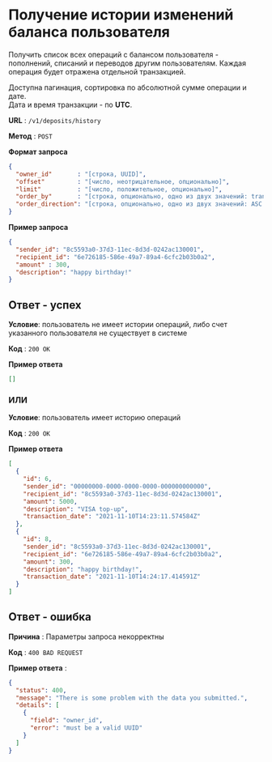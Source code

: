 # Получение истории изменений баланса пользователя

Получить список всех операций с балансом пользователя - пополнений, списаний и переводов другим пользователям.
Каждая операция будет отражена отдельной транзакцией.

Доступна пагинация, сортировка по абсолютной сумме операции и дате.<br>
Дата и время транзакции - по **UTC**.

**URL** : `/v1/deposits/history`

**Метод** : `POST`

**Формат запроса**

```json
{
  "owner_id"       : "[строка, UUID]",
  "offset"         : "[число, неотрицательное, опционально]",
  "limit"          : "[число, положительное, опционально]",
  "order_by"       : "[строка, опционально, одно из двух значений: transaction_date или amount]",
  "order_direction": "[строка, опционально, одно из двух значений: ASC или DESC]"
}
```

**Пример запроса**

```json
{
  "sender_id": "8c5593a0-37d3-11ec-8d3d-0242ac130001",
  "recipient_id": "6e726185-586e-49a7-89a4-6cfc2b03b0a2",
  "amount" : 300,
  "description": "happy birthday!"
}
```

## Ответ - успех

**Условие**: пользователь не имеет истории операций, либо счет указанного пользователя
не существует в системе

**Код** : `200 OK`

**Пример ответа**

```json
[]
```

### ИЛИ 

**Условие**: пользователь имеет историю операций

**Код** : `200 OK`

**Пример ответа**

```json
[
  {
    "id": 6,
    "sender_id": "00000000-0000-0000-0000-000000000000",
    "recipient_id": "8c5593a0-37d3-11ec-8d3d-0242ac130001",
    "amount": 5000,
    "description": "VISA top-up",
    "transaction_date": "2021-11-10T14:23:11.574584Z"
  },
  {
    "id": 8,
    "sender_id": "8c5593a0-37d3-11ec-8d3d-0242ac130001",
    "recipient_id": "6e726185-586e-49a7-89a4-6cfc2b03b0a2",
    "amount": 300,
    "description": "happy birthday!",
    "transaction_date": "2021-11-10T14:24:17.414591Z"
  }
]
```

## Ответ - ошибка

**Причина** : Параметры запроса некорректны

**Код** : `400 BAD REQUEST`

**Пример ответа** :

```json
{
  "status": 400,
  "message": "There is some problem with the data you submitted.",
  "details": [
    {
      "field": "owner_id",
      "error": "must be a valid UUID"
    }
  ]
}
```
